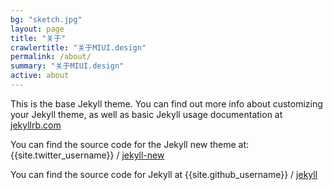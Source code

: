 ```yaml
---
bg: "sketch.jpg"
layout: page
title: "关于"
crawlertitle: "关于MIUI.design"
permalink: /about/
summary: "关于MIUI.design"
active: about
---
```



This is the base Jekyll theme. You can find out more info about customizing your Jekyll theme, as well as basic Jekyll usage documentation at [jekyllrb.com](http://jekyllrb.com/)

You can find the source code for the Jekyll new theme at:
{{site.twitter_username}} /
[jekyll-new](https://github.com/jglovier/jekyll-new)

You can find the source code for Jekyll at
{{site.github_username}} /
[jekyll](https://github.com/jekyll/jekyll)

